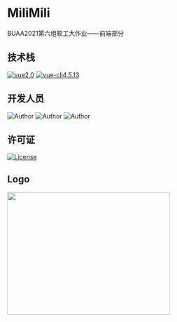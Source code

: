 # MiliMili
BUAA2021第六组软工大作业——前端部分
## 技术栈
[![vue2.0](https://img.shields.io/badge/vue-2.0-brightgreen)](https://cn.vuejs.org/)
[![vue-cli4.5.13](https://img.shields.io/badge/vue--cli-4.5.13-blue)](https://cli.vuejs.org/)


## 开发人员

![Author](https://img.shields.io/badge/Author-侯博(hbhbhbac)-yellow.svg "Author")
![Author](https://img.shields.io/badge/Author-闫思桥(CloudIris)-red.svg "Author")
![Author](https://img.shields.io/badge/Author-李思睿(ZQRuii)-purple.svg "Author")

## 许可证
[![License](https://img.shields.io/badge/License-Apache-green.svg "License")](https://www.apache.org/licenses/LICENSE-2.0)

## Logo
<a href="https://milimili.super2021.com" target = "_blank">
  <img src="https://global-1309504341.cos.ap-beijing.myqcloud.com/MiliMili.svg" style="width:372px; height:280px;display:block;margin-right: 220px">
</a>
